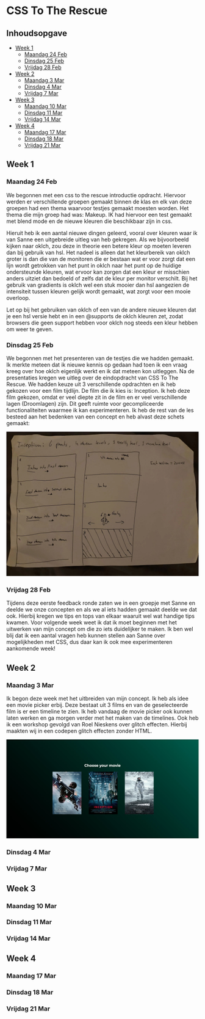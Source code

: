 # CSS To The Rescue

## Inhoudsopgave

- [Week 1](#week-1)
  - [Maandag 24 Feb](#maandag-24-feb)
  - [Dinsdag 25 Feb](#dinsdag-25-feb)
  - [Vrijdag 28 Feb](#vrijdag-28-feb)
- [Week 2](#week-2)
  - [Maandag 3 Mar](#maandag-3-mar)
  - [Dinsdag 4 Mar](#dinsdag-4-mar)
  - [Vrijdag 7 Mar](#vrijdag-7-mar)
- [Week 3](#week-3)
  - [Maandag 10 Mar](#maandag-10-mar)
  - [Dinsdag 11 Mar](#dinsdag-11-mar)
  - [Vrijdag 14 Mar](#vrijdag-14-mar)
- [Week 4](#week-4)
  - [Maandag 17 Mar](#maandag-17-mar)
  - [Dinsdag 18 Mar](#dinsdag-18-mar)
  - [Vrijdag 21 Mar](#vrijdag-21-mar)

## Week 1

### Maandag 24 Feb

We begonnen met een css to the rescue introductie opdracht. Hiervoor werden er verschillende groepen gemaakt binnen de klas en elk van deze groepen had een thema waarvoor testjes gemaakt moesten worden. Het thema die mijn groep had was: Makeup. IK had hiervoor een test gemaakt met blend mode en de nieuwe kleuren die beschikbaar zijn in css.

Hieruit heb ik een aantal nieuwe dingen geleerd, vooral over kleuren waar ik van Sanne een uitgebreide uitleg van heb gekregen. Als we bijvoorbeeld kijken naar oklch, zou deze in theorie een betere kleur op moeten leveren dan bij gebruik van hsl. Het nadeel is alleen dat het kleurbereik van oklch groter is dan die van de monitoren die er bestaan wat er voor zorgt dat een lijn wordt getrokken van het punt in oklch naar het punt op de huidige ondersteunde kleuren, wat ervoor kan zorgen dat een kleur er misschien anders uitziet dan bedoeld of zelfs dat de kleur per monitor verschilt. Bij het gebruik van gradients is oklch wel een stuk mooier dan hsl aangezien de intensiteit tussen kleuren gelijk wordt gemaakt, wat zorgt voor een mooie overloop.

Let op bij het gebruiken van oklch of een van de andere nieuwe kleuren dat je een hsl versie hebt en in een @supports de oklch kleuren zet, zodat browsers die geen support hebben voor oklch nog steeds een kleur hebben om weer te geven.

### Dinsdag 25 Feb

We begonnen met het presenteren van de testjes die we hadden gemaakt. Ik merkte meteen dat ik nieuwe kennis op gedaan had toen ik een vraag kreeg over hoe oklch eigenlijk werkt en ik dat meteen kon uitleggen. Na de presentaties kregen we uitleg over de eindopdracht van CSS To The Rescue. We hadden keuze uit 3 verschillende opdrachten en ik heb gekozen voor een film tijdlijn. De film die ik kies is: Inception. Ik heb deze film gekozen, omdat er veel diepte zit in de film en er veel verschillende lagen (Droomlagen) zijn. Dit geeft ruimte voor gecompliceerde functionaliteiten waarmee ik kan experimenteren. Ik heb de rest van de les besteed aan het bedenken van een concept en heb alvast deze schets gemaakt:

![Concept Schets Week 1](./images/concept-sketch.webp)

### Vrijdag 28 Feb

Tijdens deze eerste feedback ronde zaten we in een groepje met Sanne en deelde we onze concepten en als we al iets hadden gemaakt deelde we dat ook. Hierbij kregen we tips en tops van elkaar waaruit wel wat handige tips kwamen. Voor volgende week weet ik dat ik moet beginnen met het uitwerken van mijn concept om die zo iets duidelijker te maken. Ik ben wel blij dat ik een aantal vragen heb kunnen stellen aan Sanne over mogelijkheden met CSS, dus daar kan ik ook mee experimenteren aankomende week!

## Week 2

### Maandag 3 Mar

Ik begon deze week met het uitbreiden van mijn concept. Ik heb als idee een movie picker erbij. Deze bestaat uit 3 films en van de geselecteerde film is er een timeline te zien. Ik heb vandaag de movie picker ook kunnen laten werken en ga morgen verder met het maken van de timelines. Ook heb ik een workshop gevolgd van Roel Nieskens over glitch effecten. Hierbij maakten wij in een codepen glitch effecten zonder HTML.

![Movie Picker](./images/movie-picker.webp)

### Dinsdag 4 Mar

### Vrijdag 7 Mar

## Week 3

### Maandag 10 Mar

### Dinsdag 11 Mar

### Vrijdag 14 Mar

## Week 4

### Maandag 17 Mar

### Dinsdag 18 Mar

### Vrijdag 21 Mar
